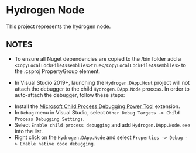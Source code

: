 ﻿# Hydrogen Node

This project represents the hydrogen node.


## NOTES
- To ensure all Nuget dependencies are copied to the /bin folder add a `<CopyLocalLockFileAssemblies>true</CopyLocalLockFileAssemblies>` to the .csproj PropertyGroup element.

- In Visual Studio 2019+, launching the `Hydrogen.DApp.Host` project will not attach the debugger to the child `Hydrogen.DApp.Node` process. In order to auto-attach the debugger, follow these steps:
* Install the [Microsoft Child Process Debugging Power Tool](https://marketplace.visualstudio.com/items?itemName=vsdbgplat.MicrosoftChildProcessDebuggingPowerTool) extension.
* In `Debug` menu in Visual Studio, select `Other Debug Targets -> Child Process Debugging Settings`.
* Select `Enable child process debugging` and add `Hydrogen.DApp.Node.exe` into the list.
* Right click on the `Hydrogen.DApp.Node` and select `Properties -> Debug -> Enable native code debugging`.
